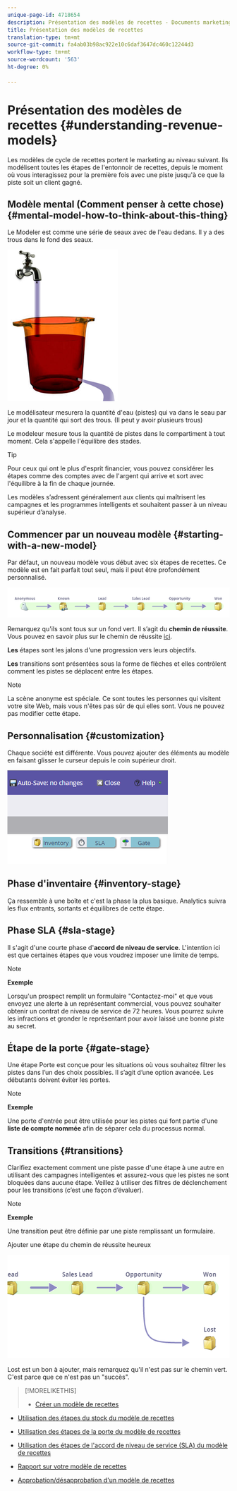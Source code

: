 ```yaml
---
unique-page-id: 4718654
description: Présentation des modèles de recettes - Documents marketing - Documentation du produit
title: Présentation des modèles de recettes
translation-type: tm+mt
source-git-commit: fa4ab03b98ac922e10c6daf3647dc460c12244d3
workflow-type: tm+mt
source-wordcount: '563'
ht-degree: 0%

---
```



# Présentation des modèles de recettes {#understanding-revenue-models}

Les modèles de cycle de recettes portent le marketing au niveau suivant. Ils modélisent toutes les étapes de l&#39;entonnoir de recettes, depuis le moment où vous interagissez pour la première fois avec une piste jusqu&#39;à ce que la piste soit un client gagné.

## Modèle mental (Comment penser à cette chose) {#mental-model-how-to-think-about-this-thing}

Le Modeler est comme une série de seaux avec de l&#39;eau dedans. Il y a des trous dans le fond des seaux.

![](assets/image2015-6-12-10-3a14-3a4.png)

Le modélisateur mesurera la quantité d&#39;eau (pistes) qui va dans le seau par jour et la quantité qui sort des trous. (Il peut y avoir plusieurs trous)

Le modeleur mesure tous la quantité de pistes dans le compartiment à tout moment. Cela s&#39;appelle l&#39;équilibre des stades.

>[!TIP]
>
>Pour ceux qui ont le plus d&#39;esprit financier, vous pouvez considérer les étapes comme des comptes avec de l&#39;argent qui arrive et sort avec l&#39;équilibre à la fin de chaque journée.

Les modèles s’adressent généralement aux clients qui maîtrisent les campagnes et les programmes intelligents et souhaitent passer à un niveau supérieur d’analyse.

## Commencer par un nouveau modèle {#starting-with-a-new-model}

Par défaut, un nouveau modèle vous début avec six étapes de recettes. Ce modèle est en fait parfait tout seul, mais il peut être profondément personnalisé.

![](assets/image2015-6-12-9-3a43-3a11.png)

Remarquez qu&#39;ils sont tous sur un fond vert. Il s’agit du **chemin de réussite**. Vous pouvez en savoir plus sur le chemin de réussite [ici](/help/marketo/product-docs/reporting/revenue-cycle-analytics/revenue-cycle-models/understanding-revenue-model-success-path.md).

**Les** étapes sont les jalons d&#39;une progression vers leurs objectifs.

**Les** transitions sont présentées sous la forme de flèches et elles contrôlent comment les pistes se déplacent entre les étapes.

>[!NOTE]
>
>La scène anonyme est spéciale. Ce sont toutes les personnes qui visitent votre site Web, mais vous n&#39;êtes pas sûr de qui elles sont. Vous ne pouvez pas modifier cette étape.

## Personnalisation {#customization}

Chaque société est différente. Vous pouvez ajouter des éléments au modèle en faisant glisser le curseur depuis le coin supérieur droit.

![](assets/image2015-6-12-9-3a45-3a36.png)

## Phase d&#39;inventaire {#inventory-stage}

Ça ressemble à une boîte et c&#39;est la phase la plus basique. Analytics suivra les flux entrants, sortants et équilibres de cette étape.

## Phase SLA {#sla-stage}

Il s&#39;agit d&#39;une courte phase d&#39;**accord de niveau de service**. L&#39;intention ici est que certaines étapes que vous voudrez imposer une limite de temps.

>[!NOTE]
>
>**Exemple**
>
>Lorsqu&#39;un prospect remplit un formulaire &quot;Contactez-moi&quot; et que vous envoyez une alerte à un représentant commercial, vous pouvez souhaiter obtenir un contrat de niveau de service de 72 heures. Vous pourrez suivre les infractions et gronder le représentant pour avoir laissé une bonne piste au secret.

## Étape de la porte {#gate-stage}

Une étape Porte est conçue pour les situations où vous souhaitez filtrer les pistes dans l’un des choix possibles. Il s’agit d’une option avancée. Les débutants doivent éviter les portes.

>[!NOTE]
>
>**Exemple**
>
>Une porte d&#39;entrée peut être utilisée pour les pistes qui font partie d&#39;une **liste de compte nommée** afin de séparer cela du processus normal.

## Transitions {#transitions}

Clarifiez exactement comment une piste passe d&#39;une étape à une autre en utilisant des campagnes intelligentes et assurez-vous que les pistes ne sont bloquées dans aucune étape. Veillez à utiliser des filtres de déclenchement pour les transitions (c’est une façon d’évaluer).

>[!NOTE]
>
>**Exemple**
>
>Une transition peut être définie par une piste remplissant un formulaire.

Ajouter une étape du chemin de réussite heureux

![](assets/image2015-6-12-10-3a10-3a26.png)

Lost est un bon à ajouter, mais remarquez qu&#39;il n&#39;est pas sur le chemin vert. C&#39;est parce que ce n&#39;est pas un &quot;succès&quot;.

>[!MORELIKETHIS]
>
>* [Créer un modèle de recettes](/help/marketo/product-docs/reporting/revenue-cycle-analytics/revenue-cycle-models/create-a-new-revenue-model.md)
   >
   >
* [Utilisation des étapes du stock du modèle de recettes](/help/marketo/product-docs/reporting/revenue-cycle-analytics/revenue-cycle-models/using-revenue-model-inventory-stages.md)
   >
   >
* [Utilisation des étapes de la porte du modèle de recettes](/help/marketo/product-docs/reporting/revenue-cycle-analytics/revenue-cycle-models/using-revenue-model-gate-stages.md)
   >
   >
* [Utilisation des étapes de l&#39;accord de niveau de service (SLA) du modèle de recettes](/help/marketo/product-docs/reporting/revenue-cycle-analytics/revenue-cycle-models/using-revenue-model-sla-stages.md)
   >
   >
* [Rapport sur votre modèle de recettes](/help/marketo/product-docs/reporting/revenue-cycle-analytics/revenue-cycle-models/report-on-your-revenue-model.md)
   >
   >
* [Approbation/désapprobation d&#39;un modèle de recettes](/help/marketo/product-docs/reporting/revenue-cycle-analytics/revenue-cycle-models/approve-unapprove-a-revenue-model.md)

